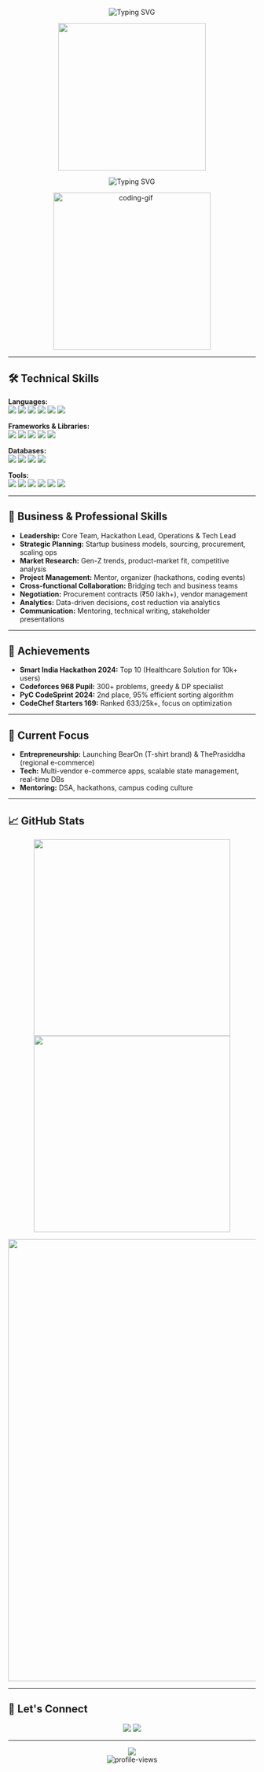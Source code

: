 <!-- GitHub Profile README for shaurya-8055 -->

<p align="center">
  <img src="https://readme-typing-svg.demolab.com/?lines=Hi+there!+I'm+Shaurya+%F0%9F%91%8B;Welcome+to+my+GitHub+profile!;Passionate+Developer+%F0%9F%92%BB;Open+Source+Enthusiast+%F0%9F%92%AC&center=true&width=500&height=45" alt="Typing SVG" />
</p>

<p align="center">
  <img src="https://media.giphy.com/media/qgQUggAC3Pfv687qPC/giphy.gif" width="300" />
</p>

<!-- Animated Top 1% Developer & Entrepreneurial README for shaurya-8055 -->

<p align="center">
  <img src="https://readme-typing-svg.demolab.com/?font=Fira+Code&duration=2000&pause=800&color=F7971E&center=true&vCenter=true&multiline=true&width=700&height=60&lines=Hey%2C+I'm+Shaurya+%7C+Top+10%25+IIITian!;Fullstack+Flutter+%2B+Web+Developer+%F0%9F%92%BB;Entrepreneur+%26+Business+Strategist+%F0%9F%92%B0;AI%2FML+%2F+DSA+Enthusiast;" alt="Typing SVG" />
</p>

<p align="center">
  <img src="https://media.giphy.com/media/L8K62iTDkzGX6/giphy.gif" width="320" alt="coding-gif"/>
</p>

---

## 🛠️ Technical Skills

**Languages:**  
<img src="https://img.shields.io/badge/C%2FC++-00599C?style=flat-square&logo=c%2B%2B&logoColor=white"/> 
<img src="https://img.shields.io/badge/Python-3776AB?style=flat-square&logo=python&logoColor=white"/>
<img src="https://img.shields.io/badge/JavaScript-F7DF1E?style=flat-square&logo=javascript&logoColor=black"/>
<img src="https://img.shields.io/badge/Dart-0175C2?style=flat-square&logo=dart&logoColor=white"/>
<img src="https://img.shields.io/badge/HTML5-E34F26?style=flat-square&logo=html5&logoColor=white"/>
<img src="https://img.shields.io/badge/CSS3-1572B6?style=flat-square&logo=css3&logoColor=white"/>

**Frameworks & Libraries:**  
<img src="https://img.shields.io/badge/Flutter-02569B?style=flat-square&logo=flutter&logoColor=white"/>
<img src="https://img.shields.io/badge/React.js-61DAFB?style=flat-square&logo=react&logoColor=black"/>
<img src="https://img.shields.io/badge/Node.js-339933?style=flat-square&logo=node.js&logoColor=white"/>
<img src="https://img.shields.io/badge/Express.js-000000?style=flat-square&logo=express&logoColor=white"/>
<img src="https://img.shields.io/badge/RESTful%20APIs-0052CC?style=flat-square"/>

**Databases:**  
<img src="https://img.shields.io/badge/SQL-4479A1?style=flat-square&logo=mysql&logoColor=white"/>
<img src="https://img.shields.io/badge/MongoDB-47A248?style=flat-square&logo=mongodb&logoColor=white"/>
<img src="https://img.shields.io/badge/Firebase-FFCA28?style=flat-square&logo=firebase&logoColor=black"/>
<img src="https://img.shields.io/badge/Supabase-3ECF8E?style=flat-square&logo=supabase&logoColor=black"/>

**Tools:**  
<img src="https://img.shields.io/badge/Git-F05032?style=flat-square&logo=git&logoColor=white"/>
<img src="https://img.shields.io/badge/GitHub-181717?style=flat-square&logo=github&logoColor=white"/>
<img src="https://img.shields.io/badge/VS%20Code-007ACC?style=flat-square&logo=visual-studio-code&logoColor=white"/>
<img src="https://img.shields.io/badge/Figma-F24E1E?style=flat-square&logo=figma&logoColor=white"/>
<img src="https://img.shields.io/badge/Marg%20ERP-FF6F00?style=flat-square"/>
<img src="https://img.shields.io/badge/Riverpod-2C2C2C?style=flat-square"/>

---

## 💼 Business & Professional Skills

- **Leadership:** Core Team, Hackathon Lead, Operations & Tech Lead
- **Strategic Planning:** Startup business models, sourcing, procurement, scaling ops
- **Market Research:** Gen-Z trends, product-market fit, competitive analysis
- **Project Management:** Mentor, organizer (hackathons, coding events)
- **Cross-functional Collaboration:** Bridging tech and business teams
- **Negotiation:** Procurement contracts (₹50 lakh+), vendor management
- **Analytics:** Data-driven decisions, cost reduction via analytics
- **Communication:** Mentoring, technical writing, stakeholder presentations

---

## 🏅 Achievements

- **Smart India Hackathon 2024:** Top 10 (Healthcare Solution for 10k+ users)
- **Codeforces 968 Pupil:** 300+ problems, greedy & DP specialist
- **PyC CodeSprint 2024:** 2nd place, 95% efficient sorting algorithm
- **CodeChef Starters 169:** Ranked 633/25k+, focus on optimization

---

## 🌱 Current Focus

- **Entrepreneurship:** Launching BearOn (T-shirt brand) & ThePrasiddha (regional e-commerce)
- **Tech:** Multi-vendor e-commerce apps, scalable state management, real-time DBs
- **Mentoring:** DSA, hackathons, campus coding culture

---

## 📈 GitHub Stats

<p align="center">
  <img src="https://github-readme-stats.vercel.app/api?username=shaurya-8055&show_icons=true&theme=tokyonight&hide=issues,contribs&count_private=true" width="400"/>
  <img src="https://github-readme-streak-stats.herokuapp.com/?user=shaurya-8055&theme=tokyonight" width="400"/>
</p>
<p align="center">
  <img src="https://github-readme-activity-graph.vercel.app/graph?username=shaurya-8055&theme=github-compact" width="900"/>
</p>

---

## 🤝 Let's Connect

<p align="center">
  <a href="mailto:your.email@example.com"><img src="https://img.shields.io/badge/Email-D14836?style=flat-square&logo=gmail&logoColor=white"/></a>
  <a href="https://www.linkedin.com/in/your-linkedin/"><img src="https://img.shields.io/badge/LinkedIn-0077B5?style=flat-square&logo=linkedin&logoColor=white"/></a>
</p>

---

<p align="center">
  <img src="https://quotes-github-readme.vercel.app/api?type=horizontal&theme=tokyonight" />
  <br/>
  <img src="https://komarev.com/ghpvc/?username=shaurya-8055&style=flat-square&color=blue" alt="profile-views" />
</p>

<!--
✨ All skills and achievements are based on actual resume content.
Edit contact links as needed!
-->
